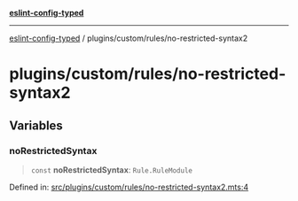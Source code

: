 [**eslint-config-typed**](../../../README.md)

---

[eslint-config-typed](../../../README.md) / plugins/custom/rules/no-restricted-syntax2

# plugins/custom/rules/no-restricted-syntax2

## Variables

### noRestrictedSyntax

> `const` **noRestrictedSyntax**: `Rule.RuleModule`

Defined in: [src/plugins/custom/rules/no-restricted-syntax2.mts:4](https://github.com/noshiro-pf/eslint-config-typed/blob/main/src/plugins/custom/rules/no-restricted-syntax2.mts#L4)
